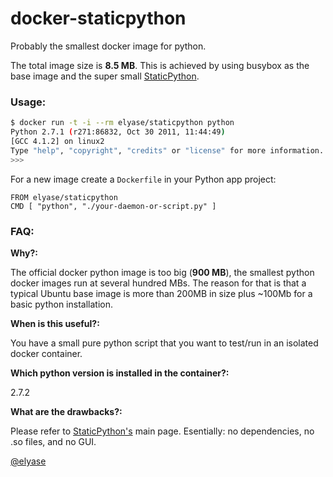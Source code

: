 docker-staticpython
============

Probably the smallest docker image for python.

The total image size is **8.5 MB**. This is achieved by using busybox
 as the base image and the super small [StaticPython](https://code.google.com/p/pts-mini-gpl/wiki/StaticPython).

### Usage:

```bash
$ docker run -t -i --rm elyase/staticpython python
Python 2.7.1 (r271:86832, Oct 30 2011, 11:44:49) 
[GCC 4.1.2] on linux2
Type "help", "copyright", "credits" or "license" for more information.
>>> 
```

For a new image create a `Dockerfile` in your Python app project:

```
FROM elyase/staticpython
CMD [ "python", "./your-daemon-or-script.py" ]
```

### FAQ:

**Why?:**

The official docker python image is too big (**900 MB**), the smallest python docker images run at several hundred MBs. The reason for that is that a typical Ubuntu base image is more than 200MB in size plus ~100Mb for a basic python installation.

**When is this useful?:**

You have a small pure python script that you want to test/run in an isolated docker container.

**Which python version is installed in the container?:**

2.7.2

**What are the drawbacks?:**

Please refer to [StaticPython's](https://code.google.com/p/pts-mini-gpl/wiki/StaticPython) main page. Esentially: no dependencies, no .so files, and no GUI.

[@elyase](http://yasermartinez.com/blog/)